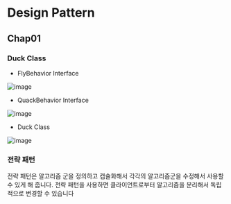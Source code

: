 # Design Pattern

## Chap01

### Duck Class

- FlyBehavior Interface

![image](https://user-images.githubusercontent.com/81848094/174433953-35153446-17d1-4e18-bc45-3a0a1981f503.png)

- QuackBehavior Interface

![image](https://user-images.githubusercontent.com/81848094/174433957-a299729d-a944-43b3-a53f-80f6b7db8d64.png)

- Duck Class

![image](https://user-images.githubusercontent.com/81848094/174433959-eec85f99-02bd-4385-afc1-9207dd2ce676.png)

### 전략 패턴
전략 패턴은 알고리즘 군을 정의하고 캡슐화해서 각각의 알고리즘군을 수정해서 사용할 수 있게 해 줍니다. 전략 패턴을 사용하면 클라이언트로부터 알고리즘을 분리해서 독립적으로 변경할 수 있습니다
